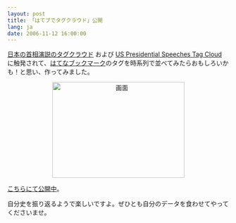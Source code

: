```yaml
---
layout: post
title: 「はてブでタグクラウド」公開
lang: ja
date: 2006-11-12 16:00:00
---
```

<a href="http://blog.bulknews.net/PMTagCloud/">日本の首相演説のタグクラウド</a> および <a href="http://chir.ag/phernalia/preztags/">US Presidential Speeches Tag Cloud</a> に触発されて、<a href="http://b.hatena.ne.jp/">はてなブックマーク</a>のタグを時系列で並べてみたらおもしろいかも！と思い、作ってみました。

<center><img src="http://tech.nitoyon.com/javascript/application/htbcloud/cap.gif" width="300" height="218" alt="画面"></center>

<a href="application/htbcloud/">こちらにて公開中</a>。

自分史を振り返るようで楽しいですよ。ぜひとも自分のデータを食わせてやってくださいませ。
